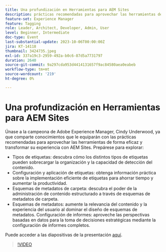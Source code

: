 ```yaml
---
title: Una profundización en Herramientas para AEM Sites
description: prácticas recomendadas para aprovechar las herramientas de forma eficaz y transformar la experiencia de AEM Sites. Tipos de etiquetas Descubra cómo los distintos tipos de etiquetas pueden sobrecargar la organización y la capacidad de detección de contenido.  Configuración y aplicación de etiquetas Obtenga información práctica sobre la implementación eficiente de etiquetas para ahorrar tiempo y aumentar la productividad.  Esquemas de metadatos de carpeta Descubra el poder de la administración de contenido estructurado a través de esquemas de metadatos de carpeta.Esquemas de metadatos Aumente la relevancia del contenido y la experiencia del usuario dominando el diseño de esquemas de metadatos. Configuración de informes Aproveche perspectivas basadas en datos para la toma de decisiones estratégicas mediante la configuración de informes completos. Puede acceder a las diapositivas de la presentación aquí.
feature-set: Experience Manager
feature: Tagging
role: Leader, Architect, Developer, Admin, User
level: Beginner, Intermediate
doc-type: Event
last-substantial-update: 2023-10-06T00:00:00Z
jira: KT-14118
thumbnail: 3424735.jpeg
exl-id: 337a19c3-2959-492a-b0c6-87d5a7731797
duration: 2640
source-git-commit: 9a297cda953d4414131657f9ac84580aea0eabeb
workflow-type: tm+mt
source-wordcount: '219'
ht-degree: 0%

---
```


# Una profundización en Herramientas para AEM Sites

Únase a la campeona de Adobe Experience Manager, Cindy Underwood, ya que comparte conocimientos que le equiparán con las prácticas recomendadas para aprovechar las herramientas de forma eficaz y transformar su experiencia con AEM Sites. Prepárese para explorar:

* Tipos de etiquetas: descubra cómo los distintos tipos de etiquetas pueden sobrecargar la organización y la capacidad de detección del contenido.
* Configuración y aplicación de etiquetas: obtenga información práctica sobre la implementación eficiente de etiquetas para ahorrar tiempo y aumentar la productividad.
* Esquemas de metadatos de carpeta: descubra el poder de la administración de contenido estructurado a través de esquemas de metadatos de carpeta.
* Esquemas de metadatos: aumente la relevancia del contenido y la experiencia del usuario al dominar el diseño de esquemas de metadatos. Configuración de informes: aproveche las perspectivas basadas en datos para la toma de decisiones estratégicas mediante la configuración de informes completos.

Puede acceder a las diapositivas de la presentación [aquí](/help/learn-from-your-peers/assets/experience-manager/sept2023/AEM-Sites-Tools-Webinar.pdf).

>[!VIDEO](https://video.tv.adobe.com/v/3424735/?learn=on)
